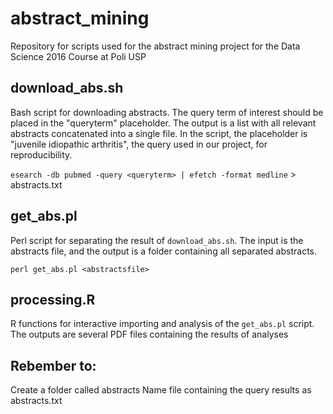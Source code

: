 # abstract_mining
Repository for scripts used for the abstract mining project for the Data Science 2016 Course at Poli USP

## download_abs.sh
Bash script for downloading abstracts. The query term of interest should be placed in the "queryterm" placeholder. The output is a list with all relevant abstracts concatenated into a single file. In the script, the placeholder is "juvenile idiopathic arthritis", the query used in our project, for reproducibility.

`esearch -db pubmed -query <queryterm> | efetch -format medline` > abstracts.txt

## get_abs.pl
Perl script for separating the result of `download_abs.sh`. The input is the abstracts file, and the output is a folder containing all separated abstracts.

`perl get_abs.pl <abstractsfile>`

## processing.R
R functions for interactive importing and analysis of the `get_abs.pl` script. The outputs are several PDF files containing the results of analyses

## Rebember to:
Create a folder called abstracts
Name file containing the query results as abstracts.txt

